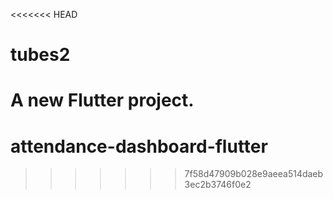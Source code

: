 <<<<<<< HEAD
# tubes2

A new Flutter project.
=======
# attendance-dashboard-flutter
>>>>>>> 7f58d47909b028e9aeea514daeb3ec2b3746f0e2
